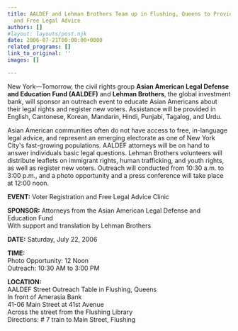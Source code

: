 ```yaml
---
title: AALDEF and Lehman Brothers Team up in Flushing, Queens to Provide Voter Registration
  and Free Legal Advice
authors: []
#layout: layouts/post.njk
date: 2006-07-21T00:00:00+0000
related_programs: []
link_to_original: ''
images: []

---
```

New York—Tomorrow, the civil rights group **Asian American Legal Defense and Education Fund (AALDEF)** and **Lehman Brothers**, the global investment bank, will sponsor an outreach event to educate Asian Americans about their legal rights and register new voters. Assistance will be provided in English, Cantonese, Korean, Mandarin, Hindi, Punjabi, Tagalog, and Urdu.

Asian American communities often do not have access to free, in-language legal advice, and represent an emerging electorate as one of New York City's fast-growing populations. AALDEF attorneys will be on hand to answer individuals basic legal questions. Lehman Brothers volunteers will distribute leaflets on immigrant rights, human trafficking, and youth rights, as well as register new voters. Outreach will conducted from 10:30 a.m. to 3:00 p.m., and a photo opportunity and a press conference will take place at 12:00 noon.

**EVENT:** Voter Registration and Free Legal Advice Clinic

**SPONSOR:** Attorneys from the Asian American Legal Defense and Education Fund  
With support and translation by Lehman Brothers

**DATE:** Saturday, July 22, 2006

**TIME:**  
Photo Opportunity: 12 Noon  
Outreach: 10:30 AM to 3:00 PM

**LOCATION:**  
AALDEF Street Outreach Table in Flushing, Queens  
In front of Amerasia Bank  
41-06 Main Street at 41st Avenue  
Across the street from the Flushing Library  
Directions: # 7 train to Main Street, Flushing